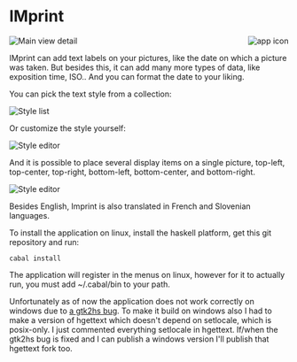 # IMprint

<img align="right" src="https://raw.github.com/wiki/emmanueltouzery/imprint/imprint-128.png" alt="app icon"/>

![Main view detail](https://raw.github.com/wiki/emmanueltouzery/imprint/main_window.png)

IMprint can add text labels on your pictures, like the date on which a picture was taken. But besides this, it can add many more types of data, like exposition time, ISO.. And you can format the date to your liking.

You can pick the text style from a collection:

![Style list](https://raw.github.com/wiki/emmanueltouzery/imprint/styles_list.png)

Or customize the style yourself:

![Style editor](https://raw.github.com/wiki/emmanueltouzery/imprint/style_editor.png)

And it is possible to place several display items on a single picture, top-left, top-center, top-right, bottom-left, bottom-center, and bottom-right.

![Style editor](https://raw.github.com/wiki/emmanueltouzery/imprint/items_editor.png)

Besides English, Imprint is also translated in French and Slovenian languages.

To install the application on linux, install the haskell platform, get this git repository and run:

	cabal install

The application will register in the menus on linux, however for it to actually run, you must add ~/.cabal/bin to your path.

Unfortunately as of now the application does not work correctly on windows due to [a gtk2hs bug][]. To make it build on windows also I had to make a version of hgettext which doesn't depend on setlocale, which is posix-only. I just commented everything setlocale in hgettext. If/when the gtk2hs bug is fixed and I can publish a windows version I'll publish that hgettext fork too.

[a gtk2hs bug]: https://github.com/gtk2hs/gtk2hs/issues/33

